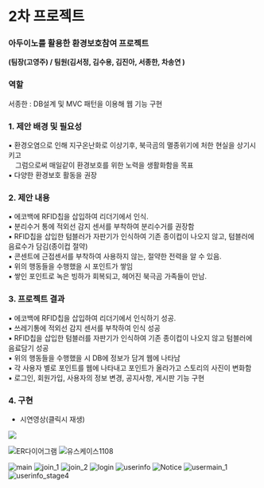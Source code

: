 # 2차 프로젝트

### 아두이노를 활용한 환경보호참여  프로젝트<br>
**(팀장(고영주) / 팀원(김서정, 김수용, 김진아, 서종한, 차송연 )**
### 역할
서종한 : DB설계 및 MVC 패턴을 이용해 웹 기능 구현 
### 1. 제안 배경 및 필요성
<p>▪ 환경오염으로 인해 지구온난화로 이상기후, 북극곰의 멸종위기에 처한 현실을 상기시키고<br> &ensp;&ensp;그럼으로써 매일같이 환경보호를 위한 노력을 생활화함을 목표<br>
▪ 다양한 환경보호 활동을 권장 </p>

### 2. 제안 내용
<p>▪ 에코백에 RFID칩을 삽입하여 리더기에서 인식.<br>
▪ 분리수거 통에 적외선 감지 센서를 부착하여 분리수거를 권장함 <br>
▪ RFID칩을 삽입한 텀블러가 자판기가 인식하여 기존 종이컵이 나오지 않고, 텀블러에 음료수가 담김(종이컵 절약)<br>
▪ 콘센트에 근접센서를 부착하여 사용하지 않는, 절약한 전력을 알 수 있음.<br>
▪ 위의 행동들을 수행했을 시 포인트가 쌓임<br>
▪ 쌓인 포인트로 녹은 빙하가 회복되고, 헤어진 북극곰 가족들이 만남.
 </p>
 
 ### 3. 프로젝트 결과
<p>▪ 에코백에 RFID칩을 삽입하여 리더기에서 인식하기 성공.<br>
▪ 쓰레기통에 적외선 감지 센서를 부착하여 인식 성공  <br>
▪ RFID칩을 삽입한 텀블러를 자판기가 인식하여 기존 종이컵이 나오지 않고 텀블러에 음료담기 성공<br>
▪ 위의 행동들을 수행했을 시 DB에 정보가 담겨 웹에 나타남<br>
▪ 각 사용자 별로 포인트를 웹에 나타내고 포인트가 올라가고 스토리의 사진이 변화함<br>
▪ 로그인, 회원가입, 사용자의 정보 변경, 공지사항, 게시판 기능 구현
 </p>
 
 ### 4. 구현

- 시연영상(클릭시 재생)
<a href = "https://youtu.be/q0w8_9IflzE">
  <img src = "https://user-images.githubusercontent.com/71308696/104132094-8d08fc00-53be-11eb-834a-cf67a5492cf8.PNG">
</a>


![ER다이어그램](https://user-images.githubusercontent.com/71308696/104152375-afccfc00-5422-11eb-86d8-422e351de98f.PNG)
![유스케이스1108](https://user-images.githubusercontent.com/71308696/104152377-b196bf80-5422-11eb-97b8-4d32af6b97e4.png)



![main](https://user-images.githubusercontent.com/71308696/104132094-8d08fc00-53be-11eb-834a-cf67a5492cf8.PNG)
![join_1](https://user-images.githubusercontent.com/71308696/104132089-8bd7cf00-53be-11eb-90a9-09adbafe54f4.PNG)
![join_2](https://user-images.githubusercontent.com/71308696/104132090-8c706580-53be-11eb-82f2-8ba7f6a1f1ee.PNG)
![login](https://user-images.githubusercontent.com/71308696/104132091-8c706580-53be-11eb-9b64-c3c9030cdc1d.PNG)
![userinfo](https://user-images.githubusercontent.com/71308696/104132097-8da19280-53be-11eb-9ce6-37dd0060d41a.PNG)
![Notice](https://user-images.githubusercontent.com/71308696/104132095-8da19280-53be-11eb-8567-9ebfff6728a0.PNG)
![usermain_1](https://user-images.githubusercontent.com/71308696/104132103-8ed2bf80-53be-11eb-882f-b9c9c2e6f905.PNG)
![userinfo_stage4](https://user-images.githubusercontent.com/71308696/104132099-8e3a2900-53be-11eb-8aa6-c6f96044f953.PNG)




